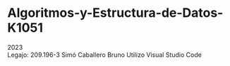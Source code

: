 # Algoritmos-y-Estructura-de-Datos-K1051
  2023  
  Legajo: 209.196-3
  Simó Caballero Bruno
  Utilizo Visual Studio Code
